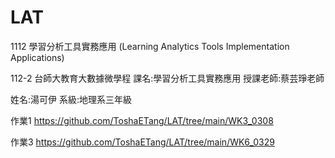 # LAT
1112 學習分析工具實務應用 (Learning Analytics Tools Implementation Applications)

112-2 台師大教育大數據微學程
課名:學習分析工具實務應用
授課老師:蔡芸琤老師

姓名:湯可伊
系級:地理系三年級


作業1 https://github.com/ToshaETang/LAT/tree/main/WK3_0308

作業3 https://github.com/ToshaETang/LAT/tree/main/WK6_0329

